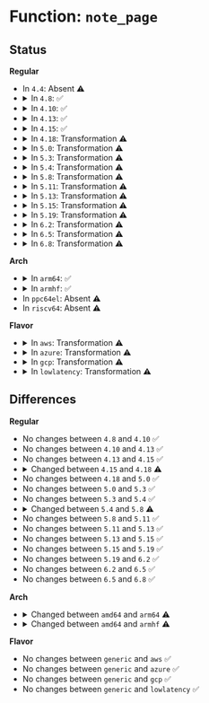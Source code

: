 # Function: <code>note_page</code>

## Status
<b>Regular</b>
<ul>
<li>
In <code>4.4</code>: Absent ⚠️
</li>
<li>
<details>
<summary>In <code>4.8</code>: ✅</summary>

```c
void note_page(struct seq_file *m, struct pg_state *st, pgprot_t new_prot, int level);
```

**Collision:** Unique Static

**Inline:** No

**Transformation:** False

**Instances:**

```
In arch/x86/mm/dump_pagetables.c (ffffffff81073770)
Location: arch/x86/mm/dump_pagetables.c:192
Inline: False
Direct callers:
  - arch/x86/mm/dump_pagetables.c:ptdump_walk_pgd_level_core
  - arch/x86/mm/dump_pagetables.c:ptdump_walk_pgd_level_core
  - arch/x86/mm/dump_pagetables.c:ptdump_walk_pgd_level_core
  - arch/x86/mm/dump_pagetables.c:ptdump_walk_pgd_level_core
  - arch/x86/mm/dump_pagetables.c:ptdump_walk_pgd_level_core
  - arch/x86/mm/dump_pagetables.c:ptdump_walk_pgd_level_core
  - arch/x86/mm/dump_pagetables.c:ptdump_walk_pgd_level_core
  - arch/x86/mm/dump_pagetables.c:ptdump_walk_pgd_level_core
  - arch/x86/mm/dump_pagetables.c:ptdump_walk_pgd_level_core
```
**Symbols:**

```
ffffffff81073770-ffffffff81073f4f: note_page (STB_LOCAL)
```
</details>
</li>
<li>
<details>
<summary>In <code>4.10</code>: ✅</summary>

```c
void note_page(struct seq_file *m, struct pg_state *st, pgprot_t new_prot, int level);
```

**Collision:** Unique Static

**Inline:** No

**Transformation:** False

**Instances:**

```
In arch/x86/mm/dump_pagetables.c (ffffffff810772e0)
Location: arch/x86/mm/dump_pagetables.c:193
Inline: False
Direct callers:
  - arch/x86/mm/dump_pagetables.c:ptdump_walk_pgd_level_core
  - arch/x86/mm/dump_pagetables.c:ptdump_walk_pgd_level_core
  - arch/x86/mm/dump_pagetables.c:ptdump_walk_pgd_level_core
  - arch/x86/mm/dump_pagetables.c:ptdump_walk_pgd_level_core
  - arch/x86/mm/dump_pagetables.c:ptdump_walk_pgd_level_core
  - arch/x86/mm/dump_pagetables.c:ptdump_walk_pgd_level_core
  - arch/x86/mm/dump_pagetables.c:ptdump_walk_pgd_level_core
  - arch/x86/mm/dump_pagetables.c:ptdump_walk_pgd_level_core
  - arch/x86/mm/dump_pagetables.c:ptdump_walk_pgd_level_core
```
**Symbols:**

```
ffffffff810772e0-ffffffff81077abf: note_page (STB_LOCAL)
```
</details>
</li>
<li>
<details>
<summary>In <code>4.13</code>: ✅</summary>

```c
void note_page(struct seq_file *m, struct pg_state *st, pgprot_t new_prot, int level);
```

**Collision:** Unique Static

**Inline:** No

**Transformation:** False

**Instances:**

```
In arch/x86/mm/dump_pagetables.c (ffffffff81075b40)
Location: arch/x86/mm/dump_pagetables.c:203
Inline: False
Direct callers:
  - arch/x86/mm/dump_pagetables.c:ptdump_walk_pgd_level_core
  - arch/x86/mm/dump_pagetables.c:ptdump_walk_pgd_level_core
  - arch/x86/mm/dump_pagetables.c:ptdump_walk_pgd_level_core
  - arch/x86/mm/dump_pagetables.c:ptdump_walk_pgd_level_core
  - arch/x86/mm/dump_pagetables.c:ptdump_walk_pgd_level_core
  - arch/x86/mm/dump_pagetables.c:ptdump_walk_pgd_level_core
  - arch/x86/mm/dump_pagetables.c:ptdump_walk_pgd_level_core
  - arch/x86/mm/dump_pagetables.c:ptdump_walk_pgd_level_core
```
**Symbols:**

```
ffffffff81075b40-ffffffff8107636b: note_page (STB_LOCAL)
```
</details>
</li>
<li>
<details>
<summary>In <code>4.15</code>: ✅</summary>

```c
void note_page(struct seq_file *m, struct pg_state *st, pgprot_t new_prot, int level);
```

**Collision:** Unique Static

**Inline:** No

**Transformation:** False

**Instances:**

```
In arch/x86/mm/dump_pagetables.c (ffffffff8107bd90)
Location: arch/x86/mm/dump_pagetables.c:233
Inline: False
Direct callers:
  - arch/x86/mm/dump_pagetables.c:ptdump_walk_pgd_level_core
  - arch/x86/mm/dump_pagetables.c:ptdump_walk_pgd_level_core
  - arch/x86/mm/dump_pagetables.c:ptdump_walk_pgd_level_core
  - arch/x86/mm/dump_pagetables.c:ptdump_walk_pgd_level_core
  - arch/x86/mm/dump_pagetables.c:ptdump_walk_pgd_level_core
  - arch/x86/mm/dump_pagetables.c:ptdump_walk_pgd_level_core
  - arch/x86/mm/dump_pagetables.c:ptdump_walk_pgd_level_core
```
**Symbols:**

```
ffffffff8107bd90-ffffffff8107c5bd: note_page (STB_LOCAL)
```
</details>
</li>
<li>
<details>
<summary>In <code>4.18</code>: Transformation ⚠️</summary>

```c
void note_page(struct seq_file *m, struct pg_state *st, pgprot_t new_prot, pgprotval_t new_eff, int level);
```

**Collision:** Unique Static

**Inline:** No

**Transformation:** True

**Instances:**

```
In arch/x86/mm/dump_pagetables.c (0)
Location: arch/x86/mm/dump_pagetables.c:239
Inline: False
Direct callers:
  - arch/x86/mm/dump_pagetables.c:ptdump_walk_pgd_level_core
  - arch/x86/mm/dump_pagetables.c:ptdump_walk_pgd_level_core
  - arch/x86/mm/dump_pagetables.c:ptdump_walk_pgd_level_core
  - arch/x86/mm/dump_pagetables.c:ptdump_walk_pgd_level_core
  - arch/x86/mm/dump_pagetables.c:ptdump_walk_pgd_level_core
  - arch/x86/mm/dump_pagetables.c:ptdump_walk_pgd_level_core
  - arch/x86/mm/dump_pagetables.c:ptdump_walk_pgd_level_core
```
**Symbols:**

```
ffffffff8107eb90-ffffffff8107f27e: note_page (STB_LOCAL)
ffffffff8107f805-ffffffff8107fab5: note_page.cold.6 (STB_LOCAL)
```
</details>
</li>
<li>
<details>
<summary>In <code>5.0</code>: Transformation ⚠️</summary>

```c
void note_page(struct seq_file *m, struct pg_state *st, pgprot_t new_prot, pgprotval_t new_eff, int level);
```

**Collision:** Unique Static

**Inline:** No

**Transformation:** True

**Instances:**

```
In arch/x86/mm/dump_pagetables.c (0)
Location: arch/x86/mm/dump_pagetables.c:271
Inline: False
Direct callers:
  - arch/x86/mm/dump_pagetables.c:ptdump_walk_pgd_level_core
  - arch/x86/mm/dump_pagetables.c:ptdump_walk_pgd_level_core
  - arch/x86/mm/dump_pagetables.c:ptdump_walk_pgd_level_core
  - arch/x86/mm/dump_pagetables.c:ptdump_walk_pgd_level_core
  - arch/x86/mm/dump_pagetables.c:ptdump_walk_pgd_level_core
  - arch/x86/mm/dump_pagetables.c:ptdump_walk_pgd_level_core
  - arch/x86/mm/dump_pagetables.c:ptdump_walk_pgd_level_core
```
**Symbols:**

```
ffffffff81085710-ffffffff81085df9: note_page (STB_LOCAL)
ffffffff8108636b-ffffffff810865f4: note_page.cold.6 (STB_LOCAL)
```
</details>
</li>
<li>
<details>
<summary>In <code>5.3</code>: Transformation ⚠️</summary>

```c
void note_page(struct seq_file *m, struct pg_state *st, pgprot_t new_prot, pgprotval_t new_eff, int level);
```

**Collision:** Unique Static

**Inline:** No

**Transformation:** True

**Instances:**

```
In arch/x86/mm/dump_pagetables.c (0)
Location: arch/x86/mm/dump_pagetables.c:268
Inline: False
Direct callers:
  - arch/x86/mm/dump_pagetables.c:ptdump_walk_pgd_level_core
  - arch/x86/mm/dump_pagetables.c:ptdump_walk_pgd_level_core
  - arch/x86/mm/dump_pagetables.c:walk_pud_level
  - arch/x86/mm/dump_pagetables.c:walk_pud_level
  - arch/x86/mm/dump_pagetables.c:walk_pud_level
  - arch/x86/mm/dump_pagetables.c:walk_pud_level
  - arch/x86/mm/dump_pagetables.c:walk_pud_level
```
**Symbols:**

```
ffffffff81089310-ffffffff810899bc: note_page (STB_LOCAL)
ffffffff81089f1b-ffffffff8108a1fc: note_page.cold (STB_LOCAL)
```
</details>
</li>
<li>
<details>
<summary>In <code>5.4</code>: Transformation ⚠️</summary>

```c
void note_page(struct seq_file *m, struct pg_state *st, pgprot_t new_prot, pgprotval_t new_eff, int level);
```

**Collision:** Unique Static

**Inline:** No

**Transformation:** True

**Instances:**

```
In arch/x86/mm/dump_pagetables.c (0)
Location: arch/x86/mm/dump_pagetables.c:268
Inline: False
Direct callers:
  - arch/x86/mm/dump_pagetables.c:ptdump_walk_pgd_level_core
  - arch/x86/mm/dump_pagetables.c:ptdump_walk_pgd_level_core
  - arch/x86/mm/dump_pagetables.c:walk_pud_level
  - arch/x86/mm/dump_pagetables.c:walk_pud_level
  - arch/x86/mm/dump_pagetables.c:walk_pud_level
  - arch/x86/mm/dump_pagetables.c:walk_pud_level
  - arch/x86/mm/dump_pagetables.c:walk_pud_level
```
**Symbols:**

```
ffffffff81089f80-ffffffff8108a62c: note_page (STB_LOCAL)
ffffffff8108ab8b-ffffffff8108ae78: note_page.cold (STB_LOCAL)
```
</details>
</li>
<li>
<details>
<summary>In <code>5.8</code>: Transformation ⚠️</summary>

```c
void note_page(struct ptdump_state *pt_st, long unsigned int addr, int level, u64 val);
```

**Collision:** Unique Static

**Inline:** No

**Transformation:** True

**Instances:**

```
In arch/x86/mm/dump_pagetables.c (0)
Location: arch/x86/mm/dump_pagetables.c:274
Inline: False
```
**Symbols:**

```
ffffffff81091c30-ffffffff81091f74: note_page (STB_LOCAL)
ffffffff81092180-ffffffff81092243: note_page.cold (STB_LOCAL)
```
</details>
</li>
<li>
<details>
<summary>In <code>5.11</code>: Transformation ⚠️</summary>

```c
void note_page(struct ptdump_state *pt_st, long unsigned int addr, int level, u64 val);
```

**Collision:** Unique Static

**Inline:** No

**Transformation:** True

**Instances:**

```
In arch/x86/mm/dump_pagetables.c (0)
Location: arch/x86/mm/dump_pagetables.c:274
Inline: False
```
**Symbols:**

```
ffffffff81091560-ffffffff810918a0: note_page (STB_LOCAL)
ffffffff81bd9e0d-ffffffff81bd9ec8: note_page.cold (STB_LOCAL)
```
</details>
</li>
<li>
<details>
<summary>In <code>5.13</code>: Transformation ⚠️</summary>

```c
void note_page(struct ptdump_state *pt_st, long unsigned int addr, int level, u64 val);
```

**Collision:** Unique Static

**Inline:** No

**Transformation:** True

**Instances:**

```
In arch/x86/mm/dump_pagetables.c (0)
Location: arch/x86/mm/dump_pagetables.c:274
Inline: False
```
**Symbols:**

```
ffffffff81092040-ffffffff81092386: note_page (STB_LOCAL)
ffffffff81bcbe78-ffffffff81bcbf33: note_page.cold (STB_LOCAL)
```
</details>
</li>
<li>
<details>
<summary>In <code>5.15</code>: Transformation ⚠️</summary>

```c
void note_page(struct ptdump_state *pt_st, long unsigned int addr, int level, u64 val);
```

**Collision:** Unique Static

**Inline:** No

**Transformation:** True

**Instances:**

```
In arch/x86/mm/dump_pagetables.c (0)
Location: arch/x86/mm/dump_pagetables.c:274
Inline: False
```
**Symbols:**

```
ffffffff810a1c60-ffffffff810a2047: note_page (STB_LOCAL)
ffffffff81ca1aff-ffffffff81ca1d55: note_page.cold (STB_LOCAL)
```
</details>
</li>
<li>
<details>
<summary>In <code>5.19</code>: Transformation ⚠️</summary>

```c
void note_page(struct ptdump_state *pt_st, long unsigned int addr, int level, u64 val);
```

**Collision:** Unique Static

**Inline:** No

**Transformation:** True

**Instances:**

```
In arch/x86/mm/dump_pagetables.c (0)
Location: arch/x86/mm/dump_pagetables.c:274
Inline: False
```
**Symbols:**

```
ffffffff810b6160-ffffffff810b657d: note_page (STB_LOCAL)
ffffffff81e51152-ffffffff81e513a5: note_page.cold (STB_LOCAL)
```
</details>
</li>
<li>
<details>
<summary>In <code>6.2</code>: Transformation ⚠️</summary>

```c
void note_page(struct ptdump_state *pt_st, long unsigned int addr, int level, u64 val);
```

**Collision:** Unique Static

**Inline:** No

**Transformation:** True

**Instances:**

```
In arch/x86/mm/dump_pagetables.c (0)
Location: arch/x86/mm/dump_pagetables.c:274
Inline: False
```
**Symbols:**

```
ffffffff810d12a0-ffffffff810d17d0: note_page (STB_LOCAL)
ffffffff82054fe5-ffffffff82055149: note_page.cold (STB_LOCAL)
```
</details>
</li>
<li>
<details>
<summary>In <code>6.5</code>: Transformation ⚠️</summary>

```c
void note_page(struct ptdump_state *pt_st, long unsigned int addr, int level, u64 val);
```

**Collision:** Unique Static

**Inline:** No

**Transformation:** True

**Instances:**

```
In arch/x86/mm/dump_pagetables.c (0)
Location: arch/x86/mm/dump_pagetables.c:274
Inline: False
```
**Symbols:**

```
ffffffff810d4750-ffffffff810d4c80: note_page (STB_LOCAL)
ffffffff820d35b4-ffffffff820d3718: note_page.cold (STB_LOCAL)
```
</details>
</li>
<li>
<details>
<summary>In <code>6.8</code>: Transformation ⚠️</summary>

```c
void note_page(struct ptdump_state *pt_st, long unsigned int addr, int level, u64 val);
```

**Collision:** Unique Static

**Inline:** No

**Transformation:** True

**Instances:**

```
In arch/x86/mm/dump_pagetables.c (0)
Location: arch/x86/mm/dump_pagetables.c:274
Inline: False
```
**Symbols:**

```
ffffffff810dcef0-ffffffff810dd420: note_page (STB_LOCAL)
ffffffff821ae422-ffffffff821ae586: note_page.cold (STB_LOCAL)
```
</details>
</li>
</ul>
<b>Arch</b>
<ul>
<li>
<details>
<summary>In <code>arm64</code>: ✅</summary>

```c
void note_page(struct pg_state *st, long unsigned int addr, unsigned int level, u64 val);
```

**Collision:** Unique Static

**Inline:** No

**Transformation:** False

**Instances:**

```
In arch/arm64/mm/dump.c (ffff8000100b1970)
Location: arch/arm64/mm/dump.c:243
Inline: False
Direct callers:
  - arch/arm64/mm/dump.c:ptdump_check_wx
  - arch/arm64/mm/dump.c:ptdump_walk_pgd
  - arch/arm64/mm/dump.c:walk_pgd
```
**Symbols:**

```
ffff8000100b1970-ffff8000100b1cc4: note_page (STB_LOCAL)
```
</details>
</li>
<li>
<details>
<summary>In <code>armhf</code>: ✅</summary>

```c
void note_page(struct pg_state *st, long unsigned int addr, unsigned int level, u64 val, const char *domain);
```

**Collision:** Unique Static

**Inline:** No

**Transformation:** False

**Instances:**

```
In arch/arm/mm/dump.c (c031febc)
Location: arch/arm/mm/dump.c:254
Inline: False
Direct callers:
  - arch/arm/mm/dump.c:ptdump_check_wx
  - arch/arm/mm/dump.c:ptdump_walk_pgd
  - arch/arm/mm/dump.c:walk_pmd
  - arch/arm/mm/dump.c:walk_pmd
  - arch/arm/mm/dump.c:walk_pmd
```
**Symbols:**

```
c031febc-c03202e8: note_page (STB_LOCAL)
```
</details>
</li>
<li>
In <code>ppc64el</code>: Absent ⚠️
</li>
<li>
In <code>riscv64</code>: Absent ⚠️
</li>
</ul>
<b>Flavor</b>
<ul>
<li>
<details>
<summary>In <code>aws</code>: Transformation ⚠️</summary>

```c
void note_page(struct seq_file *m, struct pg_state *st, pgprot_t new_prot, pgprotval_t new_eff, int level);
```

**Collision:** Unique Static

**Inline:** No

**Transformation:** True

**Instances:**

```
In arch/x86/mm/dump_pagetables.c (0)
Location: arch/x86/mm/dump_pagetables.c:268
Inline: False
Direct callers:
  - arch/x86/mm/dump_pagetables.c:ptdump_walk_pgd_level_core
  - arch/x86/mm/dump_pagetables.c:ptdump_walk_pgd_level_core
  - arch/x86/mm/dump_pagetables.c:walk_pud_level
  - arch/x86/mm/dump_pagetables.c:walk_pud_level
  - arch/x86/mm/dump_pagetables.c:walk_pud_level
  - arch/x86/mm/dump_pagetables.c:walk_pud_level
  - arch/x86/mm/dump_pagetables.c:walk_pud_level
```
**Symbols:**

```
ffffffff81088f40-ffffffff810895ec: note_page (STB_LOCAL)
ffffffff81089b4b-ffffffff81089e38: note_page.cold (STB_LOCAL)
```
</details>
</li>
<li>
<details>
<summary>In <code>azure</code>: Transformation ⚠️</summary>

```c
void note_page(struct seq_file *m, struct pg_state *st, pgprot_t new_prot, pgprotval_t new_eff, int level);
```

**Collision:** Unique Static

**Inline:** No

**Transformation:** True

**Instances:**

```
In arch/x86/mm/dump_pagetables.c (0)
Location: arch/x86/mm/dump_pagetables.c:268
Inline: False
Direct callers:
  - arch/x86/mm/dump_pagetables.c:ptdump_walk_pgd_level_core
  - arch/x86/mm/dump_pagetables.c:ptdump_walk_pgd_level_core
  - arch/x86/mm/dump_pagetables.c:ptdump_walk_pgd_level_core
  - arch/x86/mm/dump_pagetables.c:ptdump_walk_pgd_level_core
  - arch/x86/mm/dump_pagetables.c:ptdump_walk_pgd_level_core
  - arch/x86/mm/dump_pagetables.c:ptdump_walk_pgd_level_core
  - arch/x86/mm/dump_pagetables.c:ptdump_walk_pgd_level_core
```
**Symbols:**

```
ffffffff81077ba0-ffffffff8107824c: note_page (STB_LOCAL)
ffffffff8107872b-ffffffff81078a18: note_page.cold (STB_LOCAL)
```
</details>
</li>
<li>
<details>
<summary>In <code>gcp</code>: Transformation ⚠️</summary>

```c
void note_page(struct seq_file *m, struct pg_state *st, pgprot_t new_prot, pgprotval_t new_eff, int level);
```

**Collision:** Unique Static

**Inline:** No

**Transformation:** True

**Instances:**

```
In arch/x86/mm/dump_pagetables.c (0)
Location: arch/x86/mm/dump_pagetables.c:268
Inline: False
Direct callers:
  - arch/x86/mm/dump_pagetables.c:ptdump_walk_pgd_level_core
  - arch/x86/mm/dump_pagetables.c:ptdump_walk_pgd_level_core
  - arch/x86/mm/dump_pagetables.c:walk_pud_level
  - arch/x86/mm/dump_pagetables.c:walk_pud_level
  - arch/x86/mm/dump_pagetables.c:walk_pud_level
  - arch/x86/mm/dump_pagetables.c:walk_pud_level
  - arch/x86/mm/dump_pagetables.c:walk_pud_level
```
**Symbols:**

```
ffffffff81088ef0-ffffffff8108959c: note_page (STB_LOCAL)
ffffffff81089afb-ffffffff81089de8: note_page.cold (STB_LOCAL)
```
</details>
</li>
<li>
<details>
<summary>In <code>lowlatency</code>: Transformation ⚠️</summary>

```c
void note_page(struct seq_file *m, struct pg_state *st, pgprot_t new_prot, pgprotval_t new_eff, int level);
```

**Collision:** Unique Static

**Inline:** No

**Transformation:** True

**Instances:**

```
In arch/x86/mm/dump_pagetables.c (0)
Location: arch/x86/mm/dump_pagetables.c:268
Inline: False
Direct callers:
  - arch/x86/mm/dump_pagetables.c:ptdump_walk_pgd_level_core
  - arch/x86/mm/dump_pagetables.c:ptdump_walk_pgd_level_core
  - arch/x86/mm/dump_pagetables.c:walk_pud_level
  - arch/x86/mm/dump_pagetables.c:walk_pud_level
  - arch/x86/mm/dump_pagetables.c:walk_pud_level
  - arch/x86/mm/dump_pagetables.c:walk_pud_level
  - arch/x86/mm/dump_pagetables.c:walk_pud_level
```
**Symbols:**

```
ffffffff8108b190-ffffffff8108b83c: note_page (STB_LOCAL)
ffffffff8108bd9b-ffffffff8108c088: note_page.cold (STB_LOCAL)
```
</details>
</li>
</ul>

## Differences
<b>Regular</b>
<ul>
<li>
No changes between <code>4.8</code> and <code>4.10</code> ✅
</li>
<li>
No changes between <code>4.10</code> and <code>4.13</code> ✅
</li>
<li>
No changes between <code>4.13</code> and <code>4.15</code> ✅
</li>
<li>
<details>
<summary>Changed between <code>4.15</code> and <code>4.18</code> ⚠️</summary>
<ul>
<li>
<b>Param added. </b>
<code>pgprotval_t new_eff</code>
</li>
<li>
<b>Param reordered. </b>
<code>m, st, new_prot, level</code> ➡️ <code>m, st, new_prot, new_eff, level</code>
</li>
</ul>
</details>
</li>
<li>
No changes between <code>4.18</code> and <code>5.0</code> ✅
</li>
<li>
No changes between <code>5.0</code> and <code>5.3</code> ✅
</li>
<li>
No changes between <code>5.3</code> and <code>5.4</code> ✅
</li>
<li>
<details>
<summary>Changed between <code>5.4</code> and <code>5.8</code> ⚠️</summary>
<ul>
<li>
<b>Param added. </b>
<code>struct ptdump_state *pt_st</code>
</li>
<li>
<b>Param added. </b>
<code>long unsigned int addr</code>
</li>
<li>
<b>Param added. </b>
<code>u64 val</code>
</li>
<li>
<b>Param removed. </b>
<code>struct seq_file *m</code>
</li>
<li>
<b>Param removed. </b>
<code>struct pg_state *st</code>
</li>
<li>
<b>Param removed. </b>
<code>pgprot_t new_prot</code>
</li>
<li>
<b>Param removed. </b>
<code>pgprotval_t new_eff</code>
</li>
<li>
<b>Param reordered. </b>
<code>m, st, new_prot, new_eff, level</code> ➡️ <code>pt_st, addr, level, val</code>
</li>
</ul>
</details>
</li>
<li>
No changes between <code>5.8</code> and <code>5.11</code> ✅
</li>
<li>
No changes between <code>5.11</code> and <code>5.13</code> ✅
</li>
<li>
No changes between <code>5.13</code> and <code>5.15</code> ✅
</li>
<li>
No changes between <code>5.15</code> and <code>5.19</code> ✅
</li>
<li>
No changes between <code>5.19</code> and <code>6.2</code> ✅
</li>
<li>
No changes between <code>6.2</code> and <code>6.5</code> ✅
</li>
<li>
No changes between <code>6.5</code> and <code>6.8</code> ✅
</li>
</ul>
<b>Arch</b>
<ul>
<li>
<details>
<summary>Changed between <code>amd64</code> and <code>arm64</code> ⚠️</summary>
<ul>
<li>
<b>Param added. </b>
<code>long unsigned int addr</code>
</li>
<li>
<b>Param added. </b>
<code>u64 val</code>
</li>
<li>
<b>Param removed. </b>
<code>struct seq_file *m</code>
</li>
<li>
<b>Param removed. </b>
<code>pgprot_t new_prot</code>
</li>
<li>
<b>Param removed. </b>
<code>pgprotval_t new_eff</code>
</li>
<li>
<b>Param reordered. </b>
<code>m, st, new_prot, new_eff, level</code> ➡️ <code>st, addr, level, val</code>
</li>
<li>
<b>Param type changed. </b>
<code>int level</code> ➡️ <code>unsigned int level</code>
</li>
</ul>
</details>
</li>
<li>
<details>
<summary>Changed between <code>amd64</code> and <code>armhf</code> ⚠️</summary>
<ul>
<li>
<b>Param added. </b>
<code>long unsigned int addr</code>
</li>
<li>
<b>Param added. </b>
<code>u64 val</code>
</li>
<li>
<b>Param added. </b>
<code>const char *domain</code>
</li>
<li>
<b>Param removed. </b>
<code>struct seq_file *m</code>
</li>
<li>
<b>Param removed. </b>
<code>pgprot_t new_prot</code>
</li>
<li>
<b>Param removed. </b>
<code>pgprotval_t new_eff</code>
</li>
<li>
<b>Param reordered. </b>
<code>m, st, new_prot, new_eff, level</code> ➡️ <code>st, addr, level, val, domain</code>
</li>
<li>
<b>Param type changed. </b>
<code>int level</code> ➡️ <code>unsigned int level</code>
</li>
</ul>
</details>
</li>
</ul>
<b>Flavor</b>
<ul>
<li>
No changes between <code>generic</code> and <code>aws</code> ✅
</li>
<li>
No changes between <code>generic</code> and <code>azure</code> ✅
</li>
<li>
No changes between <code>generic</code> and <code>gcp</code> ✅
</li>
<li>
No changes between <code>generic</code> and <code>lowlatency</code> ✅
</li>
</ul>
